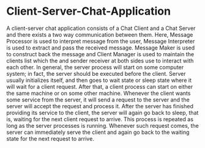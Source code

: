 # Client-Server-Chat-Application
A client-server chat application consists of a Chat Client and a Chat Server and
there exists a two way communication between them. Here, Message Processor
is used to interpret message from the user, Message Interpreter is used to
extract and pass the received message. Message Maker is used to construct
back the message and Client Manager is used to maintain the clients list which
the and sender receiver at both sides use to interact with each other. In
general, the server process will start on some computer system; in fact, the
server should be executed before the client. Server usually initializes itself, and
then goes to wait state or sleep state where it will wait for a client request. After
that, a client process can start on either the same machine or on some other
machine. Whenever the client wants some service from the server, it will send a
request to the server and the server will accept the request and process it. After
the server has finished providing its service to the client, the server will again
go back to sleep, that is, waiting for the next client request to arrive. This
process is repeated as long as the server processes is running. Whenever such
request comes, the server can immediately serve the client and again go back
to the waiting state for the next request to arrive.

